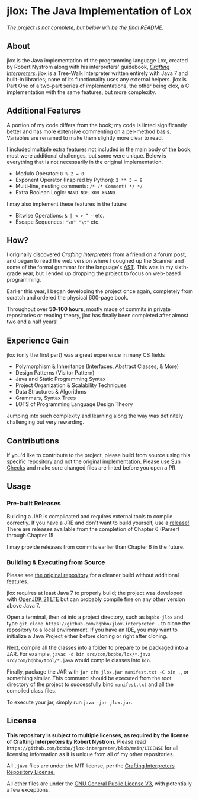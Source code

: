 # jlox: The Java Implementation of Lox

_The project is not complete, but below will be the final README._

## About

jlox is the Java implementation of the programming language Lox, created by Robert Nystrom along with his interpreters' guidebook, [_Crafting Interpreters_](https://craftinginterpreters.com/). jlox is a Tree-Walk Interpreter written entirely with Java 7 and built-in libraries; none of its functionality uses any external helpers. jlox is Part One of a two-part series of implementations, the other being clox, a C implementation with the same features, but more complexity.

## Additional Features

A portion of my code differs from the book; my code is linted significantly better and has more extensive commenting on a per-method basis. Variables are renamed to make them slightly more clear to read.

I included multiple extra features not included in the main body of the book; most were additional challenges, but some were unique. Below is everything that is not necessarily in the original implementation.

-   Modulo Operator: `8 % 2 = 0`
-   Exponent Operator (Inspired by Python): `2 ** 3 = 8`
-   Multi-line, nesting comments: `/* /* Comment! */ */`
-   Extra Boolean Logic: `NAND NOR XOR XNAND`

I may also implement these features in the future:

-   Bitwise Operations: `& | < > ^ ~` etc.
-   Escape Sequences: `"\n" "\t"` etc.

## How?

I originally discovered _Crafting Interpreters_ from a friend on a forum post, and began to read the web version where I coughed up the Scanner and some of the formal grammar for the language's [AST](https://en.wikipedia.org/wiki/Abstract_syntax_tree/). This was in my sixth-grade year, but I ended up dropping the project to focus on web-based programming.

Earlier this year, I began developing the project once again, completely from scratch and ordered the physical 600-page book.

Throughout over **50-100 hours**, mostly made of commits in private repositories or reading theory, jlox has finally been completed after almost two and a half years!

## Experience Gain

jlox (only the first part) was a great experience in many CS fields

-   Polymorphism & Inheritance (Interfaces, Abstract Classes, & More)
-   Design Patterns (Visitor Pattern)
-   Java and Static Programming Syntax
-   Project Organization & Scalability Techniques
-   Data Structures & Algorithms
-   Grammars, Syntax Trees
-   LOTS of Programming Language Design Theory

Jumping into such complexity and learning along the way was definitely challenging but very rewarding.

## Contributions

If you'd like to contribute to the project, please build from source using this specific repository and not the original implementation. Please use [Sun Checks](https://github.com/checkstyle/checkstyle/blob/master/src/main/resources/sun_checks.xml/) and make sure changed files are linted before you open a PR.

## Usage

### Pre-built Releases

Building a JAR is complicated and requires external tools to compile correctly. If you have a JRE and don't want to build yourself, use a [release!](https://github.com/bqbbo/jlox-interpreter/releases/) There are releases available from the completion of Chapter 6 (Parser) through Chapter 15.

I may provide releases from commits earlier than Chapter 6 in the future.

### Building & Executing from Source

Please see [the original repository](https://craftinginterpreters.com/repo/) for a cleaner build without additional features.

jlox requires at least Java 7 to properly build; the project was developed with [OpenJDK 21 LTE](https://openjdk.org/projects/jdk/21/) but can probably compile fine on any other version above Java 7.

Open a terminal, then `cd` into a project directory, such as `bqbbo-jlox` and type `git clone https://github.com/bqbbo/jlox-interpreter .` to clone the repository to a local environment. If you have an IDE, you may want to initialize a Java Project either before cloning or right after cloning.

Next, compile all the classes into a folder to prepare to be packaged into a JAR. For example, `javac -d bin src/com/bqbbo/lox/*.java src/com/bqbbo/tool/*.java` would compile classes into `bin`.

Finally, package the JAR with `jar cfm jlox.jar manifest.txt -C bin .`, or something similar. This command should be executed from the root directory of the project to successfully bind `manifest.txt` and all the compiled class files.

To execute your jar, simply run `java -jar jlox.jar`.

## License

**This repository is subject to multiple licenses, as required by the license of Crafting Interpreters by Robert Nystrom.** Please read `https://github.com/bqbbo/jlox-interpreter/blob/main/LICENSE` for all licensing information as it is unique from all of my other repositories.

All `.java` files are under the MIT license, per the [Crafting Interpreters Repository License.](https://github.com/munificent/craftinginterpreters/blob/master/LICENSE/)

All other files are under the [GNU General Public License V3](https://www.gnu.org/licenses/gpl-3.0.en.html), with potentially a few exceptions.
